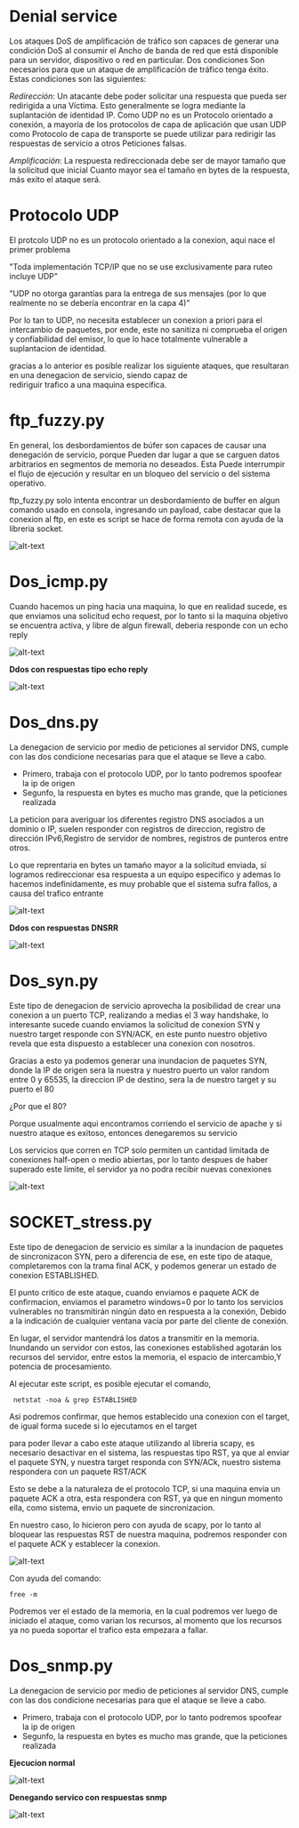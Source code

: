 # Denial service #


 Los ataques DoS de amplificación de tráfico son capaces de generar una condición DoS al consumir el
 Ancho de banda de red que está disponible para un servidor, dispositivo o red en particular. Dos condiciones 
 Son necesarios para que un ataque de amplificación de tráfico tenga éxito. Estas condiciones son las siguientes:
 
 *Redirección*: Un atacante debe poder solicitar una respuesta que pueda ser redirigida a una Víctima. 
   Esto generalmente se logra mediante la suplantación de identidad IP. Como UDP no es un Protocolo orientado a conexión,
   a mayoría de los protocolos de capa de aplicación que usan UDP como
   Protocolo de capa de transporte se puede utilizar para redirigir las respuestas de servicio a otros Peticiones falsas.

 *Amplificación*: La respuesta redireccionada debe ser de mayor tamaño que la solicitud que inicial
   Cuanto mayor sea el tamaño en bytes de la respuesta, más exito el ataque será.
   
   
 # Protocolo UDP #
   
   El protcolo UDP no es un protocolo orientado a la conexion, aqui nace el primer problema
   
  "Toda implementación TCP/IP que no se use exclusivamente para ruteo incluye UDP"
  
  "UDP no otorga garantías para la entrega de sus mensajes (por lo que realmente no se debería encontrar en la capa 4)"
   
   Por lo tan to UDP, no necesita establecer un conexion a priori para el intercambio de paquetes, por ende, este no 
   sanitiza  ni comprueba el origen y confiabilidad del emisor, lo que lo hace totalmente vulnerable a suplantacion de identidad.
   
   gracias  a lo anterior es posible realizar los siguiente ataques, que resultaran en una denegacion de servicio, siendo capaz de       
   rediriguir trafico a una maquina especifica.
   
   
 # ftp_fuzzy.py #
   
   En general, los desbordamientos de búfer son capaces de causar una denegación de servicio, porque
   Pueden dar lugar a que se carguen datos arbitrarios en segmentos de memoria no deseados. Esta
   Puede interrumpir el flujo de ejecución y resultar en un bloqueo del servicio o del sistema operativo.
   
   ftp_fuzzy.py solo intenta encontrar un desbordamiento de buffer en algun comando usado en consola, ingresando un payload,
   cabe destacar que la conexion al ftp,  en este es script se hace de forma remota con ayuda de la libreria socket.
   
   ![alt-text](img/ftpp.png)
   
 # Dos_icmp.py #
    
  Cuando hacemos un ping hacia una maquina, lo que en realidad sucede, es que enviamos una solicitud echo request, por lo tanto 
  si la maquina objetivo se encuentra activa, y libre de algun firewall, deberia responde con un echo reply
    
    
  ![alt-text](img/icmp.png) 
    
    
  **Ddos con respuestas tipo echo reply**
    
  ![alt-text](img/icmp2.png) 
  
  
  
 # Dos_dns.py #
 
 La denegacion de servicio por medio de peticiones al servidor DNS, cumple con las dos condicione necesarias para que el ataque se lleve   a cabo.
 
  * Primero, trabaja con el protocolo UDP, por lo tanto podremos spoofear la ip de origen
  * Segunfo, la respuesta en bytes es mucho mas grande, que la peticiones realizada
  
  La peticion para averiguar los diferentes registro DNS asociados a un dominio o IP, suelen responder con registros de direccion,         registro de dirección IPv6,Registro de servidor de nombres, registros de punteros entre otros.
  
  Lo que reprentaria en bytes un tamaño mayor a la solicitud enviada, si logramos redireccionar esa respuesta a un equipo especifico y     ademas lo hacemos indefinidamente, es muy probable que el sistema sufra fallos, a causa del trafico entrante
  
  
  ![alt-text](img/dns2.png)
  
 **Ddos con respuestas DNSRR**
   
  ![alt-text](img/dnsa.png)
  
  
  # Dos_syn.py #
  
  Este tipo de denegacion de servicio aprovecha la posibilidad de crear una conexion a un puerto TCP, realizando a medias el 3 way         handshake, lo interesante sucede cuando enviamos la solicitud de conexion SYN y nuestro target responde con SYN/ACK, en este punto       nuestro objetivo revela que esta dispuesto a establecer una conexion con nosotros.
  
  Gracias a esto ya podemos generar una inundacion de paquetes SYN, donde la IP de origen sera la nuestra y nuestro puerto un valor       random entre 0 y 65535, la direccion IP de destino, sera la de nuestro target  y su puerto el 80
  
  ¿Por que el 80?
  
  Porque usualmente aqui encontramos corriendo el servicio de apache y si nuestro ataque es exitoso, entonces denegaremos su servicio
  
  Los servicios que corren en TCP solo permiten un cantidad limitada de conexiones half-open o medio abiertas, por lo tanto despues  de haber         superado este limite, el servidor ya no podra recibir nuevas conexiones 
  
 ![alt-text](img/syn.png)
 
 
 
 # SOCKET_stress.py #
 
  Este tipo de denegacion de servicio es similar  a la inundacion de paquetes de sincronizacon SYN, pero a diferencia de ese, en este     tipo de ataque, completaremos con la trama final ACK, y podemos generar un estado de conexion ESTABLISHED.
 
  El punto critico de este ataque, cuando enviamos e paquete ACK de confirmacion, enviamos el parametro windows=0 por lo tanto los         servicios vulnerables no transmitirán ningún dato en respuesta a la conexión, Debido a la indicación de cualquier ventana vacía por     parte del cliente de conexión.
 
  En lugar, el servidor mantendrá los datos a transmitir en la memoria. Inundando un servidor con estos, las conexiones established       agotarán los recursos del servidor, entre estos la memoria, el espacio de intercambio,Y potencia de procesamiento.

  Al ejecutar este script, es posible ejecutar el comando, 

  ```
   netstat -noa & grep ESTABLISHED 
  ```

  Asi podremos confirmar, que  hemos establecido una conexion con el target, de igual forma sucede si lo ejecutamos en el target
 
  para poder llevar a cabo este ataque utilizando al libreria scapy, es necesario desactivar en el sistema, las respuestas tipo RST, 
  ya que al enviar el paquete SYN,  y nuestra target responda con SYN/ACk, nuestro sistema respondera con un paquete RST/ACK
 
  Esto se debe a la naturaleza de el protocolo TCP, si una maquina envia un paquete ACK a otra, esta respondera con RST, ya que en         ningun   momento ella, como sistema, envio un paquete de sincronizacion.
 
  En nuestro caso, lo hicieron pero con ayuda de scapy, por lo tanto al bloquear las respuestas RST de nuestra maquina, podremos           responder con el paquete ACK y establecer la conexion.
 
 
  ![alt-text](img/socket.png)
  
  
  Con ayuda del comando:
  
   ```
   free -m
   ```
  
  Podremos ver el estado de la memoria, en la cual podremos ver luego de iniciado el ataque, como varian los recursos, al momento que     los recursos ya no pueda soportar el trafico esta empezara a fallar.
  
  
  
  # Dos_snmp.py #
  
   La denegacion de servicio por medio de peticiones al servidor DNS, cumple con las dos condicione necesarias para que el ataque se        lleve   a cabo.
 
  * Primero, trabaja con el protocolo UDP, por lo tanto podremos spoofear la ip de origen
  * Segunfo, la respuesta en bytes es mucho mas grande, que la peticiones realizada
  
   **Ejecucion normal**
   
   ![alt-text](img/snmp2.png)
   
   **Denegando servico con respuestas snmp**
  
   ![alt-text](img/snmp1.png)
 
 
    
  
   
